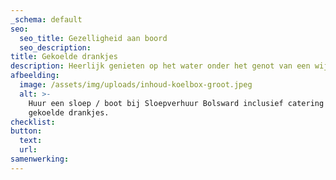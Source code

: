 ```yaml
---
_schema: default
seo:
  seo_title: Gezelligheid aan boord
  seo_description:
title: Gekoelde drankjes
description: Heerlijk genieten op het water onder het genot van een wijntje of biertje.
afbeelding:
  image: /assets/img/uploads/inhoud-koelbox-groot.jpeg
  alt: >-
    Huur een sloep / boot bij Sloepverhuur Bolsward inclusief catering zoals
    gekoelde drankjes.
checklist:
button:
  text:
  url:
samenwerking:
---
```


